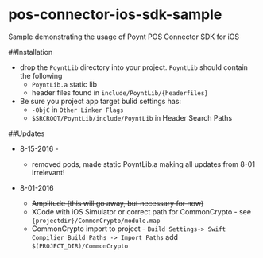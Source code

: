 # pos-connector-ios-sdk-sample
Sample demonstrating the usage of Poynt POS Connector SDK for iOS

##Installation
* drop the `PoyntLib` directory into your project. `PoyntLib` should contain the following
	* `PoyntLib.a` static lib
	* header files found in `include/PoyntLib/{headerfiles}`
* Be sure you project app target bulid settings has:	
	* `-ObjC` in `Other Linker Flags` 
	* `$SRCROOT/PoyntLib/include/PoyntLib` in Header Search Paths



##Updates

* 8-15-2016 - 
	* removed pods, made static PoyntLib.a making all updates from 8-01 irrelevant!


* 8-01-2016
	* <del>Amplitude (this will go away, but necessary for now)
	* XCode with iOS Simulator or correct path for CommonCrypto - see `{projectdir}/CommonCrypto/module.map`
	* CommonCrypto import to project - `Build Settings-> Swift Compilier Build Paths -> Import Paths` add `$(PROJECT_DIR)/CommonCrypto`


